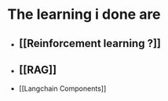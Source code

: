 # The learning i done are

- ## [[Reinforcement learning ?]]
- ## [[RAG]]
- [[Langchain Components]]

